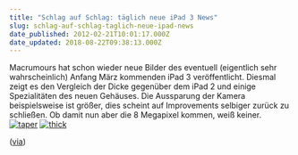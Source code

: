 ```yaml
---
title: "Schlag auf Schlag: täglich neue iPad 3 News"
slug: schlag-auf-schlag-taglich-neue-ipad-news
date_published: 2012-02-21T10:01:17.000Z
date_updated: 2018-08-22T09:38:13.000Z
---
```


Macrumours hat schon wieder neue Bilder des eventuell (eigentlich sehr wahrscheinlich) Anfang März kommenden iPad 3 veröffentlicht. Diesmal zeigt es den Vergleich der Dicke gegenüber dem iPad 2 und einige Spezialitäten des neuen Gehäuses. Die Aussparung der Kamera beispielsweise ist größer, dies scheint auf Improvements selbiger zurück zu schließen. Ob damit nun aber die 8 Megapixel kommen, weiß keiner.
[![taper](//picdump.thafaker.de/2012/02/taper.jpg)](http://picdump.thafaker.de/2012/02/taper.jpg)
[![thick](//picdump.thafaker.de/2012/02/thick.jpg)](http://picdump.thafaker.de/2012/02/thick.jpg)

([via](http://www.macrumors.com/2012/02/20/side-by-side-photos-of-ipad-2-and-ipad-3-back-casing/))
